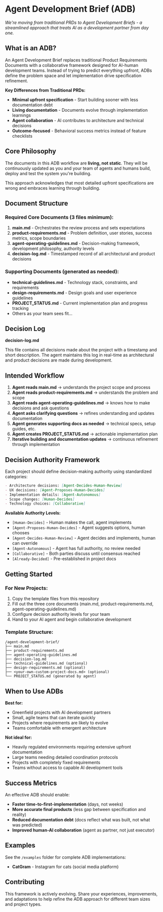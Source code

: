 # Agent Development Brief (ADB)

*We're moving from traditional PRDs to Agent Development Briefs - a streamlined approach that treats AI as a development partner from day one.*

## What is an ADB?

An Agent Development Brief replaces traditional Product Requirements Documents with a collaborative framework designed for AI-human development teams. Instead of trying to predict everything upfront, ADBs define the problem space and let implementation drive specification refinement.

**Key Differences from Traditional PRDs:**
- **Minimal upfront specification** - Start building sooner with less documentation debt
- **Living documentation** - Documents evolve through implementation learnings
- **Agent collaboration** - AI contributes to architecture and technical decisions
- **Outcome-focused** - Behavioral success metrics instead of feature checklists

## Core Philosophy

The documents in this ADB workflow are **living, not static**. They will be continuously updated as you and your team of agents and humans build, deploy and test the system you're building.

This approach acknowledges that most detailed upfront specifications are wrong and embraces learning through building.

## Document Structure

### Required Core Documents (3 files minimum):

1. **main.md** - Orchestrates the review process and sets expectations
2. **product-requirements.md** - Problem definition, user stories, success metrics, scope boundaries  
3. **agent-operating-guidelines.md** - Decision-making framework, development philosophy, authority levels
4. **decision-log.md** - Timestamped record of all architectural and product decisions

### Supporting Documents (generated as needed):

- **technical-guidelines.md** - Technology stack, constraints, and requirements
- **design-requirements.md** - Design goals and user experience guidelines
- **PROJECT_STATUS.md** - Current implementation plan and progress tracking
- Others as your team sees fit...

## Decision Log

**decision-log.md**

This file contains all decisions made about the project with a timestamp and short description. The agent maintains this log in real-time as architectural and product decisions are made during development.

## Intended Workflow

1. **Agent reads main.md** → understands the project scope and process
2. **Agent reads product-requirements.md** → understands the problem and scope  
3. **Agent reads agent-operating-guidelines.md** → knows how to make decisions and ask questions
4. **Agent asks clarifying questions** → refines understanding and updates documentation
5. **Agent generates supporting docs as needed** → technical specs, setup guides, etc.
6. **Agent creates PROJECT_STATUS.md** → actionable implementation plan
7. **Iterative building and documentation updates** → continuous refinement through implementation

## Decision Authority Framework

Each project should define decision-making authority using standardized categories:

```markdown
- Architecture decisions: [Agent-Decides-Human-Review]
- UX decisions: [Agent-Proposes-Human-Decides]  
- Implementation details: [Agent-Autonomous]
- Scope changes: [Human-Decides]
- Technology choices: [Collaborative]
```

**Available Authority Levels:**
- `[Human-Decides]` - Human makes the call, agent implements
- `[Agent-Proposes-Human-Decides]` - Agent suggests options, human chooses
- `[Agent-Decides-Human-Review]` - Agent decides and implements, human can override
- `[Agent-Autonomous]` - Agent has full authority, no review needed
- `[Collaborative]` - Both parties discuss until consensus reached
- `[Already-Decided]` - Pre-established in project docs

## Getting Started

### For New Projects:

1. Copy the template files from this repository
2. Fill out the three core documents (main.md, product-requirements.md, agent-operating-guidelines.md)
3. Configure decision authority levels for your team
4. Hand to your AI agent and begin collaborative development

### Template Structure:
```
/agent-development-brief/
├── main.md
├── product-requirements.md
├── agent-operating-guidelines.md
├── decision-log.md
├── technical-guidelines.md (optional)
├── design-requirements.md (optional)
├── <your-own-custom-project-docs.md> (optional)
└── PROJECT_STATUS.md (generated by agent)
```

## When to Use ADBs

**Best for:**
- Greenfield projects with AI development partners
- Small, agile teams that can iterate quickly
- Projects where requirements are likely to evolve
- Teams comfortable with emergent architecture

**Not ideal for:**
- Heavily regulated environments requiring extensive upfront documentation
- Large teams needing detailed coordination protocols
- Projects with completely fixed requirements
- Teams without access to capable AI development tools

## Success Metrics

An effective ADB should enable:
- **Faster time-to-first-implementation** (days, not weeks)
- **More accurate final products** (less gap between specification and reality)
- **Reduced documentation debt** (docs reflect what was built, not what was predicted)
- **Improved human-AI collaboration** (agent as partner, not just executor)

## Examples

See the `/examples` folder for complete ADB implementations:
- **CatGram** - Instagram for cats (social media platform)

## Contributing

This framework is actively evolving. Share your experiences, improvements, and adaptations to help refine the ADB approach for different team sizes and project types.

